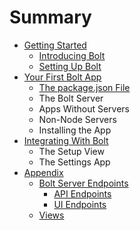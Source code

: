 # Summary

* [Getting Started](README.md)
    * [Introducing Bolt](sub.md)
    * [Setting Up Bolt](setting-up-bolt.md)
* [Your First Bolt App](your-first-bolt-app.md)
    * [The package.json File](packagejson.md)
    * The Bolt Server
    * Apps Without Servers
    * Non-Node Servers
    * Installing the App
* [Integrating With Bolt](integrating-with-bolt.md)
    * The Setup View
    * The Settings App
* [Appendix](appendix.md)
    * [Bolt Server Endpoints](bolt-server-endpoints.md)
        * [API Endpoints](api-endpoints.md)
        * [UI Endpoints](ui-endpoints.md)
    * [Views](views.md)

